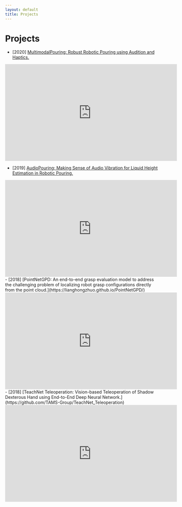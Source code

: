 ```yaml
---
layout: default
title: Projects
---
```

# Projects
- [2020] [MultimodalPouring: Robust Robotic Pouring using Audition and Haptics.](https://lianghongzhuo.github.io/MultimodalPouring/)
<div style="text-align:center">
<iframe width="560" height="315" src="https://www.youtube.com/embed/_U7zTyS338I" frameborder="0" allow="accelerometer; autoplay; encrypted-media; gyroscope; picture-in-picture" allowfullscreen></iframe>
</div>

- [2019] [AudioPouring: Making Sense of Audio Vibration for Liquid Height Estimation in Robotic Pouring.](https://lianghongzhuo.github.io/AudioPouring/)
<div style="text-align:center">
<iframe width="560" height="315" src="https://www.youtube.com/embed/tdIcJb80qPc" frameborder="0" allow="accelerometer; autoplay; encrypted-media; gyroscope; picture-in-picture" allowfullscreen></iframe>
</div>
- [2018] [PointNetGPD: An end-to-end grasp evaluation model to address the challenging problem of localizing robot grasp configurations directly from the point cloud.](https://lianghongzhuo.github.io/PointNetGPD/)
<div style="text-align:center">
<iframe width="560" height="315" src="https://www.youtube.com/embed/uYl9m8PhfaI" frameborder="0" allow="accelerometer; autoplay; encrypted-media; gyroscope; picture-in-picture" allowfullscreen></iframe>
</div>
- [2018] [TeachNet Teleoperation: Vision-based Teleoperation of Shadow Dexterous Hand using End-to-End Deep Neural Network.](https://github.com/TAMS-Group/TeachNet_Teleoperation)
<div style="text-align:center">
<iframe width="560" height="315" src="https://www.youtube.com/embed/I1FTJ87CtDs" frameborder="0" allow="accelerometer; autoplay; encrypted-media; gyroscope; picture-in-picture" allowfullscreen></iframe>
</div>